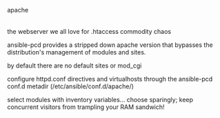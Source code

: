 apache
######

the webserver we all love for .htaccess commodity chaos

ansible-pcd provides a stripped down apache version that bypasses
the distribution's management of modules and sites.

by default there are no default sites or mod_cgi 

configure httpd.conf directives and virtualhosts through the
ansible-pcd conf.d metadir (/etc/ansible/conf.d/apache/)


select modules with inventory variables... choose sparingly;
keep concurrent visitors from trampling your RAM sandwich!
